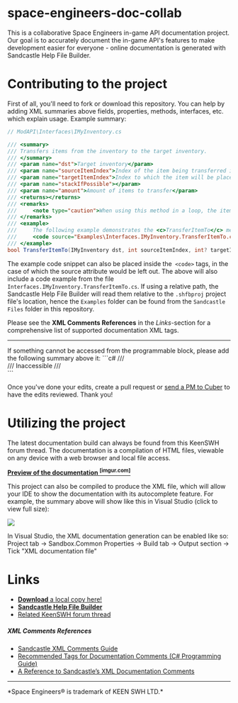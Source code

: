 # space-engineers-doc-collab
This is a collaborative Space Engineers in-game API documentation project.
Our goal is to accurately document the in-game API's features to make development easier for everyone - online documentation is generated with Sandcastle Help File Builder.

# Contributing to the project
First of all, you'll need to fork or download this repository.
You can help by adding XML summaries above fields, properties, methods, interfaces, etc. which explain usage.
Example summary:
```c#
// ModAPI\Interfaces\IMyInventory.cs

/// <summary>
/// Transfers items from the inventory to the target inventory.
/// </summary>
/// <param name="dst">Target inventory</param>
/// <param name="sourceItemIndex">Index of the item being transferred in the source inventory</param>
/// <param name="targetItemIndex">Index to which the item will be placed in the target inventory</param>
/// <param name="stackIfPossible"></param>
/// <param name="amount">Amount of items to transfer</param>
/// <returns></returns>
/// <remarks>
/// 	<note type="caution">When using this method in a loop, the item indexes will change as the inventory automatically fills the empty inventory spaces left by item transfers. It is thus recommended to set <paramref name="sourceItemIndex"/> to zero when iterating over every element in the inventory.</note>
/// </remarks>
/// <example>
/// 	The following example demonstrates the <c>TransferItemTo</c> method.
/// 	<code source="Examples\Interfaces.IMyInventory.TransferItemTo.cs" lang="cs"></code>
/// </example>
bool TransferItemTo(IMyInventory dst, int sourceItemIndex, int? targetItemIndex = null, bool? stackIfPossible = null, MyFixedPoint? amount = null);
```
The example code snippet can also be placed inside the` <code>` tags, in the case of which the source attribute would be left out. The above will also include a code example from the file `Interfaces.IMyInventory.TransferItemTo.cs`. If using a relative path, the Sandcastle Help File Builder will read them relative to the `.shfbproj` project file's location, hence the `Examples` folder can be found from the `Sandcastle Files` folder in this repository.

Please see the **XML Comments References** in the *Links*-section for a comprehensive list of supported documentation XML tags.
<hr>
If something cannot be accessed from the programmable block, please add the following summary above it:
```c#
/// <summary>
/// Inaccessible
/// </summary>
```

Once you've done your edits, create a pull request or [send a PM to Cuber](http://forums.keenswh.com/pm?userid=3302466) to have the edits reviewed. Thank you!
# Utilizing the project
The latest documentation build can always be found from this KeenSWH forum thread. The documentation is a compilation of HTML files, viewable on any device with a web browser and local file access.

**[Preview of the documentation <sup>[imgur.com]</sup>](http://i.imgur.com/2TZxrJq.png)**

This project can also be compiled to produce the XML file, which will allow your IDE to show the documentation with its autocomplete feature.
For example, the summary above will show like this in Visual Studio (click to view full size):

![](http://i.imgur.com/hWPSJcB.png)

In Visual Studio, the XML documentation generation can be enabled like so: Project tab -> Sandbox.Common Properties -> Build tab -> Output section -> Tick "XML documentation file"

# Links
* [**Download** a local copy here!](https://github.com/jCuber/space-engineers-doc-collab/tree/gh-pages)
* [**Sandcastle Help File Builder**](https://shfb.codeplex.com/)
* [Related KeenSWH forum thread](http://forums.keenswh.com/post?id=7224725)

##### XML Comments References
* [Sandcastle XML Comments Guide](http://www.ewoodruff.us/xmlcommentsguide/html/4268757F-CE8D-4E6D-8502-4F7F2E22DDA3.htm)
* [Recommended Tags for Documentation Comments (C# Programming Guide)](http://msdn.microsoft.com/en-us/library/5ast78ax.aspx)
* [A Reference to Sandcastle’s XML Documentation Comments](http://www.red-gate.com/assets/products/dotnet-development/ants-performance-profiler/entrypage/assets/pdfs/sandcastle-wallchart.pdf)

<hr>
*Space Engineers® is trademark of KEEN SWH LTD.*
